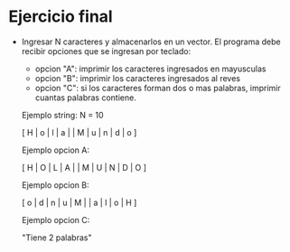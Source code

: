 # Ejercicio final

- Ingresar N caracteres y almacenarlos en un vector. El programa debe recibir opciones que se ingresan por teclado:

	- opcion "A":
		imprimir los caracteres ingresados en mayusculas
	- opcion "B":
		imprimir los caracteres ingresados al reves
	- opcion "C":
		si los caracteres forman dos o mas palabras, imprimir cuantas palabras contiene.

	Ejemplo string:
	N = 10

	[ H | o | l | a |   | M | u | n | d | o ]

	Ejemplo opcion A:

	[ H | O | L | A |   | M | U | N | D | O ]

	Ejemplo opcion B:

	[ o | d | n | u | M |   | a | l | o | H ]

	Ejemplo opcion C:

	"Tiene 2 palabras"
